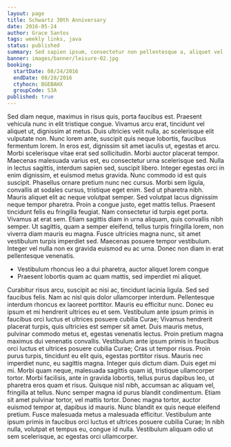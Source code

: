 ```yaml
---
layout: page
title: Schwartz 30th Anniversary
date: 2016-05-24
author: Grace Santos
tags: weekly links, java
status: published
summary: Sed sapien ipsum, consectetur non pellentesque a, aliquet vel augue.
banner: images/banner/leisure-02.jpg
booking:
  startDate: 08/24/2016
  endDate: 08/28/2016
  ctyhocn: BGEBAHX
  groupCode: S3A
published: true
---
```

Sed diam neque, maximus in risus quis, porta faucibus est. Praesent vehicula nunc in elit tristique congue. Vivamus arcu erat, tincidunt vel aliquet ut, dignissim at metus. Duis ultricies velit nulla, ac scelerisque elit vulputate non. Nunc lorem ante, suscipit quis neque lobortis, faucibus fermentum lorem. In eros est, dignissim sit amet iaculis ut, egestas et arcu. Morbi scelerisque vitae erat sed sollicitudin. Morbi auctor placerat tempor. Maecenas malesuada varius est, eu consectetur urna scelerisque sed. Nulla in lectus sagittis, interdum sapien sed, suscipit libero. Integer egestas orci in enim dignissim, et euismod metus gravida. Nunc commodo id est quis suscipit. Phasellus ornare pretium nunc nec cursus.
Morbi sem ligula, convallis at sodales cursus, tristique eget enim. Sed ut pharetra nibh. Mauris aliquet elit ac neque volutpat semper. Sed volutpat lacus dignissim neque tempor pharetra. Proin a congue justo, eget mattis tellus. Praesent tincidunt felis eu fringilla feugiat. Nam consectetur id turpis eget porta. Vivamus at erat sem. Etiam sagittis diam in urna aliquam, quis convallis nibh semper. Ut sagittis, quam a semper eleifend, tellus turpis fringilla lorem, non viverra diam mauris eu magna. Fusce ultricies magna nunc, sit amet vestibulum turpis imperdiet sed. Maecenas posuere tempor vestibulum. Integer vel nulla non ex gravida euismod eu ac urna. Donec non diam in erat pellentesque venenatis.

* Vestibulum rhoncus leo a dui pharetra, auctor aliquet lorem congue
* Praesent lobortis quam ac quam mattis, sed imperdiet mi aliquet.

Curabitur risus arcu, suscipit ac nisi ac, tincidunt lacinia ligula. Sed sed faucibus felis. Nam ac nisl quis dolor ullamcorper interdum. Pellentesque interdum rhoncus ex laoreet porttitor. Mauris eu efficitur nunc. Donec eu ipsum et mi hendrerit ultrices eu et sem. Vestibulum ante ipsum primis in faucibus orci luctus et ultrices posuere cubilia Curae; Vivamus hendrerit placerat turpis, quis ultricies est semper sit amet. Duis mauris metus, pulvinar commodo metus et, egestas venenatis lectus. Proin pretium magna maximus dui venenatis convallis. Vestibulum ante ipsum primis in faucibus orci luctus et ultrices posuere cubilia Curae; Cras ut tempor risus. Proin purus turpis, tincidunt eu elit quis, egestas porttitor risus.
Mauris nec imperdiet nunc, eu sagittis magna. Integer quis dictum diam. Duis eget mi mi. Morbi quam neque, malesuada sagittis quam id, tristique ullamcorper tortor. Morbi facilisis, ante in gravida lobortis, tellus purus dapibus leo, ut pharetra eros quam et risus. Quisque nisl nibh, accumsan ac aliquam vel, fringilla at tellus. Nunc semper magna id purus blandit condimentum. Etiam sit amet pulvinar tortor, vel mattis tortor. Donec magna tortor, auctor euismod tempor at, dapibus id mauris. Nunc blandit ex quis neque eleifend pretium. Fusce malesuada metus a malesuada efficitur. Vestibulum ante ipsum primis in faucibus orci luctus et ultrices posuere cubilia Curae; In nibh nulla, volutpat et tempus eu, congue id nulla. Vestibulum aliquam odio ut sem scelerisque, ac egestas orci ullamcorper.
